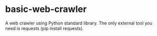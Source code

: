 # basic-web-crawler
 A web crawler using Python standard library. The only external tool you need is requests (pip install requests).
